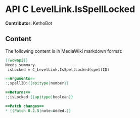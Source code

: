 # API C LevelLink.IsSpellLocked

**Contributor:** KethoBot

## Content

The following content is in MediaWiki markdown format:

```mediawiki
{{wowapi}}
Needs summary.
 isLocked = C_LevelLink.IsSpellLocked(spellID)

==Arguments==
:;spellID:{{apitype|number}}

==Returns==
:;isLocked:{{apitype|boolean}}

==Patch changes==
* {{Patch 8.2.5|note=Added.}}
```